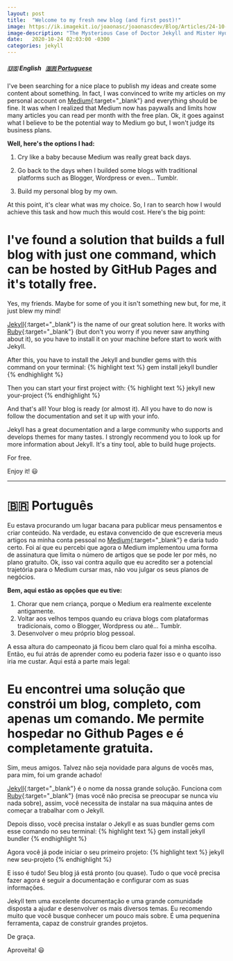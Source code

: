 ```yaml
---
layout: post
title:  "Welcome to my fresh new blog (and first post)!"
image: https://ik.imagekit.io/joaonasc/joaonascdev/Blog/Articles/24-10-2020/Dr-Jekyll-and-Mr-Hyde-Fredric-March-min_I73u3gbzt.jpg
image-description: "The Mysterious Case of Doctor Jekyll and Mister Hyde"
date:   2020-10-24 02:03:00 -0300
categories: jekyll
---
```


##### 🇺🇸 English &nbsp; [🇧🇷 Portuguese](#-português)

I've been searching for a nice place to publish my ideas and create some content about something. In fact, I was convinced to write my articles on my personal account on [Medium][Medium]{:target="_blank"} and everything should be fine. It was when I realized that Medium now has paywalls and limits how many articles you can read per month with the free plan. Ok, it goes against what I believe to be the potential way to Medium go but, I won't judge its business plans. 

**Well, here's the options I had:**

1. Cry like a baby because Medium was really great back days.
2. Go back to the days when I builded some blogs with traditional platforms such as Blogger, Wordpress or even... Tumblr.

3. Build my personal blog by my own.

At this point, it's clear what was my choice. So, I ran to search how I would achieve this task and how much this would cost. Here's the big point:

# I've found a solution that builds a full blog with just one command, which can be hosted by GitHub Pages and it's totally free.

Yes, my friends. Maybe for some of you it isn't something new but, for me, it just blew my mind!

[Jekyll][Jekyll]{:target="_blank"} is the name of our great solution here. It works with [Ruby][Ruby]{:target="_blank"} (but don't you worry if you never saw anything about it), so you have to install it on your machine before start to work with Jekyll.

After this, you have to install the Jekyll and bundler gems with this command on your terminal:
{% highlight text %}
gem install jekyll bundler
{% endhighlight %}

Then you can start your first project with:
{% highlight text %}
jekyll new your-project
{% endhighlight %}

And that's all! Your blog is ready (or almost it). All you have to do now is follow the documentation and set it up with your info.

Jekyll has a great documentation and a large community who supports and develops themes for many tastes. I strongly recommend you to look up for more information about Jekyll. It's a tiny tool, able to build huge projects.

For free.

Enjoy it! 😃

---

# 🇧🇷 Português

Eu estava procurando um lugar bacana para publicar meus pensamentos e criar conteúdo. Na verdade, eu estava convencido de que escreveria meus artigos na minha conta pessoal no [Medium][Medium]{:target="_blank"} e daria tudo certo. Foi aí que eu percebi que agora o Medium implementou uma forma de assinatura que limita o número de artigos que se pode ler por mês, no plano gratuito. Ok, isso vai contra aquilo que eu acredito ser a potencial trajetória para o Medium cursar mas, não vou julgar os seus planos de negócios.

**Bem, aqui estão as opções que eu tive:**

1. Chorar que nem criança, porque o Medium era realmente excelente antigamente.
2. Voltar aos velhos tempos quando eu criava blogs com plataformas tradicionais, como o Blogger, Wordpress ou até... Tumblr.
3. Desenvolver o meu próprio blog pessoal.

A essa altura do campeonato já ficou bem claro qual foi a minha escolha. Então, eu fui atrás de aprender como eu poderia fazer isso e o quanto isso iria me custar. Aqui está a parte mais legal:

# Eu encontrei uma solução que constrói um blog, completo, com apenas um comando. Me permite hospedar no Github Pages e é completamente gratuita.

Sim, meus amigos. Talvez não seja novidade para alguns de vocês mas, para mim, foi um grande achado!

[Jekyll][Jekyll]{:target="_blank"} é o nome da nossa grande solução. Funciona com [Ruby][Ruby]{:target="_blank"} (mas você não precisa se preocupar se nunca viu nada sobre), assim, você necessita de instalar na sua máquina antes de começar a trabalhar com o Jekyll.

Depois disso, você precisa instalar o Jekyll e as suas bundler gems com esse comando no seu terminal:
{% highlight text %}
gem install jekyll bundler
{% endhighlight %}

Agora você já pode iniciar o seu primeiro projeto:
{% highlight text %}
jekyll new seu-projeto
{% endhighlight %}

E isso é tudo! Seu blog já está pronto (ou quase). Tudo o que você precisa fazer agora é seguir a documentação e configurar com as suas informações.

Jekyll tem uma excelente documentação e uma grande comunidade disposta a ajudar e desenvolver os mais diversos temas. Eu recomendo muito que você busque conhecer um pouco mais sobre. É uma pequenina ferramenta, capaz de construir grandes projetos.

De graça.

Aproveita! 😃

[Medium]: https://medium.com/@joaov
[Jekyll]: https://jekyllrb.com
[Ruby]: https://www.ruby-lang.org

